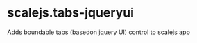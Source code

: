 scalejs.tabs-jqueryui
=====================

Adds boundable tabs (basedon jquery UI) control to scalejs app 
